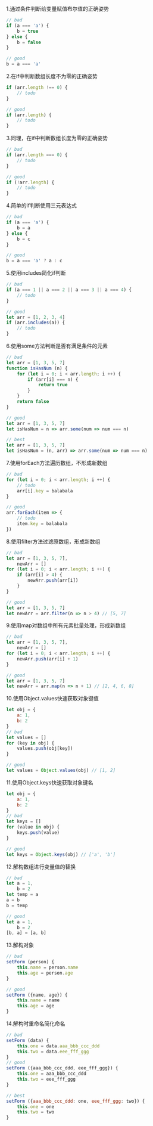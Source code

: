 1.通过条件判断给变量赋值布尔值的正确姿势

```javascript
// bad
if (a === 'a') {
    b = true
} else {
    b = false
}

// good
b = a === 'a'
```

2.在if中判断数组长度不为零的正确姿势

```javascript
if (arr.length !== 0) {
    // todo
}

// good
if (arr.length) {
    // todo
}

```

3.同理，在if中判断数组长度为零的正确姿势

```javascript
// bad
if (arr.length === 0) {
    // todo
}

// good
if (!arr.length) {
    // todo
}

```

4.简单的if判断使用三元表达式

```javascript
// bad
if (a === 'a') {
    b = a
} else {
    b = c
}

// good
b = a === 'a' ? a : c
```

5.使用includes简化if判断

```javascript
// bad
if (a === 1 || a === 2 || a === 3 || a === 4) {
    // todo
}

// good
let arr = [1, 2, 3, 4]
if (arr.includes(a)) {
    // todo
}

```

6.使用some方法判断是否有满足条件的元素

```javascript
// bad
let arr = [1, 3, 5, 7]
function isHasNum (n) {
    for (let i = 0; i < arr.length; i ++) {
        if (arr[i] === n) {
            return true
        }
    }
    return false
}

// good
let arr = [1, 3, 5, 7]
let isHasNum = n => arr.some(num => num === n)

// best
let arr = [1, 3, 5, 7]
let isHasNum = (n, arr) => arr.some(num => num === n)
```

7.使用forEach方法遍历数组，不形成新数组

```javascript
// bad
for (let i = 0; i < arr.length; i ++) {
    // todo
    arr[i].key = balabala
}

// good
arr.forEach(item => {
    // todo
    item.key = balabala
})

```

8.使用filter方法过滤原数组，形成新数组

```javascript
// bad
let arr = [1, 3, 5, 7],
    newArr = []
for (let i = 0; i < arr.length; i ++) {
    if (arr[i] > 4) {
        newArr.push(arr[i])
    }
}

// good
let arr = [1, 3, 5, 7]
let newArr = arr.filter(n => n > 4) // [5, 7]
```

9.使用map对数组中所有元素批量处理，形成新数组

```javascript
// bad
let arr = [1, 3, 5, 7],
    newArr = []
for (let i = 0; i < arr.length; i ++) {
    newArr.push(arr[i] + 1)
}

// good
let arr = [1, 3, 5, 7]
let newArr = arr.map(n => n + 1) // [2, 4, 6, 8]
```

10.使用Object.values快速获取对象键值

```javascript
let obj = {
    a: 1,
    b: 2
}
// bad
let values = []
for (key in obj) {
    values.push(obj[key])
}

// good
let values = Object.values(obj) // [1, 2]
```

11.使用Object.keys快速获取对象键名

```javascript
let obj = {
    a: 1,
    b: 2
}
// bad
let keys = []
for (value in obj) {
    keys.push(value)
}

// good
let keys = Object.keys(obj) // ['a', 'b']
```

12.解构数组进行变量值的替换

```javascript
// bad
let a = 1,
    b = 2
let temp = a
a = b
b = temp

// good
let a = 1,
    b = 2
[b, a] = [a, b]
```

13.解构对象

```javascript
// bad
setForm (person) {
    this.name = person.name
    this.age = person.age 
}

// good
setForm ({name, age}) {
    this.name = name
    this.age = age 
}
```

14.解构时重命名简化命名

```javascript
// bad
setForm (data) {
    this.one = data.aaa_bbb_ccc_ddd
    this.two = data.eee_fff_ggg
}
// good
setForm ({aaa_bbb_ccc_ddd, eee_fff_ggg}) {
    this.one = aaa_bbb_ccc_ddd
    this.two = eee_fff_ggg
}

// best
setForm ({aaa_bbb_ccc_ddd: one, eee_fff_ggg: two}) {
    this.one = one
    this.two = two
}
```








